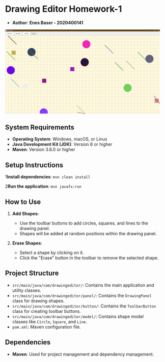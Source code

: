 # Drawing Editor Homework-1

- **Author**: **Enes Baser - 2020400141**

![Drawing Editor Screenshot](./src/main/java/com/drawingeditor/images/editor.png)
## System Requirements

- **Operating System**: Windows, macOS, or Linux
- **Java Development Kit (JDK)**: Version 8 or higher
- **Maven**: Version 3.6.0 or higher

## Setup Instructions


1**Install dependencies**:
    ```
    mvn clean install
    ```

2**Run the application**:
    ```
    mvn javafx:run
    ```

## How to Use

1. **Add Shapes**:
    - Use the toolbar buttons to add circles, squares, and lines to the drawing panel.
    - Shapes will be added at random positions within the drawing panel.

2. **Erase Shapes**:
    - Select a shape by clicking on it.
    - Click the "Erase" button in the toolbar to remove the selected shape.

## Project Structure

- `src/main/java/com/drawingeditor/`: Contains the main application and utility classes.
- `src/main/java/com/drawingeditor/panel/`: Contains the `DrawingPanel` class for drawing shapes.
- `src/main/java/com/drawingeditor/button/`: Contains the `ToolbarButton` class for creating toolbar buttons.
- `src/main/java/com/drawingeditor/model/`: Contains shape model classes like `Circle`, `Square`, and `Line`.
- `pom.xml`: Maven configuration file.

## Dependencies

- **Maven**: Used for project management and dependency management.

